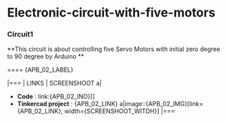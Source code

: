 # Electronic-circuit-with-five-motors
### Circuit1
**This circuit is about controlling five Servo Motors with initial zero degree to 90 degree by Arduino **


==== {APB_02_LABEL}

|===
| LINKS | SCREENSHOOT
a|
- **Code** : link:{APB_02_INO}[]
- **Tinkercad project** : {APB_02_LINK}
a|image::{APB_02_IMG}[link={APB_02_LINK}, width={SCREENSHOOT_WITDH}]
|===
